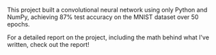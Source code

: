 This project built a convolutional neural network using only Python and NumPy, achieving 87% test accuracy on the MNIST dataset over 50 epochs.

For a detailed report on the project, including the math behind what I've written, check out the report!
